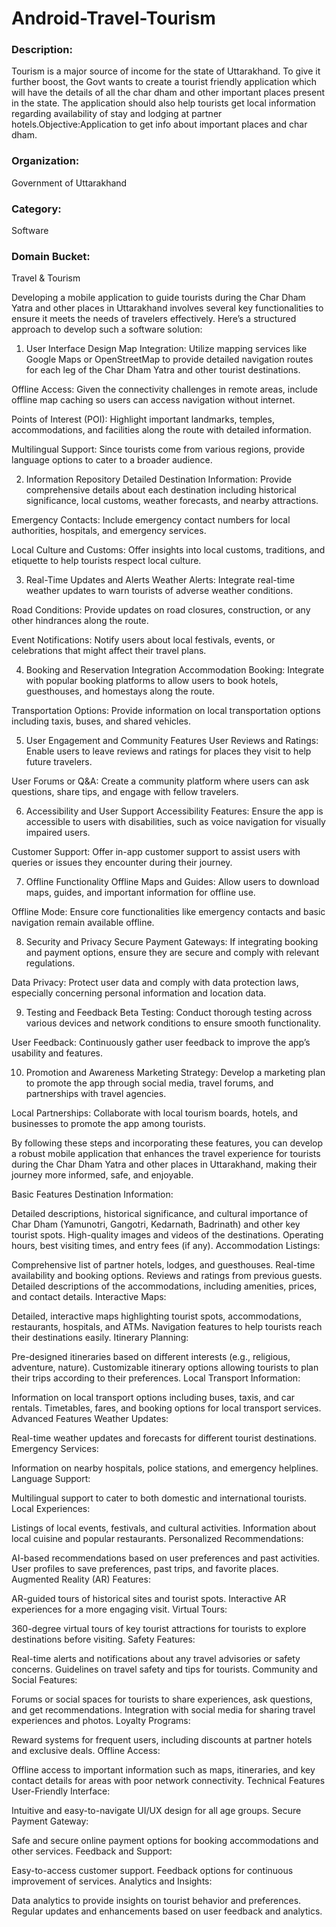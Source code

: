 # Android-Travel-Tourism
### **Description:**
Tourism is a major source of income for the state of Uttarakhand. To give it further boost, the Govt wants to create a tourist friendly application which will have the details of all the char dham and other important places present in the state. The application should also help tourists get local information regarding availability of stay and lodging at partner hotels.Objective:Application to get info about important places and char dham.

### **Organization:**	 
Government of Uttarakhand
### **Category:**	
Software
### **Domain Bucket:**	 
Travel & Tourism
 
Developing a mobile application to guide tourists during the Char Dham Yatra and other places in Uttarakhand involves several key functionalities to ensure it meets the needs of travelers effectively. Here’s a structured approach to develop such a software solution:

1. User Interface Design
Map Integration: Utilize mapping services like Google Maps or OpenStreetMap to provide detailed navigation routes for each leg of the Char Dham Yatra and other tourist destinations.

Offline Access: Given the connectivity challenges in remote areas, include offline map caching so users can access navigation without internet.

Points of Interest (POI): Highlight important landmarks, temples, accommodations, and facilities along the route with detailed information.

Multilingual Support: Since tourists come from various regions, provide language options to cater to a broader audience.

2. Information Repository
Detailed Destination Information: Provide comprehensive details about each destination including historical significance, local customs, weather forecasts, and nearby attractions.

Emergency Contacts: Include emergency contact numbers for local authorities, hospitals, and emergency services.

Local Culture and Customs: Offer insights into local customs, traditions, and etiquette to help tourists respect local culture.

3. Real-Time Updates and Alerts
Weather Alerts: Integrate real-time weather updates to warn tourists of adverse weather conditions.

Road Conditions: Provide updates on road closures, construction, or any other hindrances along the route.

Event Notifications: Notify users about local festivals, events, or celebrations that might affect their travel plans.

4. Booking and Reservation Integration
Accommodation Booking: Integrate with popular booking platforms to allow users to book hotels, guesthouses, and homestays along the route.

Transportation Options: Provide information on local transportation options including taxis, buses, and shared vehicles.

5. User Engagement and Community Features
User Reviews and Ratings: Enable users to leave reviews and ratings for places they visit to help future travelers.

User Forums or Q&A: Create a community platform where users can ask questions, share tips, and engage with fellow travelers.

6. Accessibility and User Support
Accessibility Features: Ensure the app is accessible to users with disabilities, such as voice navigation for visually impaired users.

Customer Support: Offer in-app customer support to assist users with queries or issues they encounter during their journey.

7. Offline Functionality
Offline Maps and Guides: Allow users to download maps, guides, and important information for offline use.

Offline Mode: Ensure core functionalities like emergency contacts and basic navigation remain available offline.

8. Security and Privacy
Secure Payment Gateways: If integrating booking and payment options, ensure they are secure and comply with relevant regulations.

Data Privacy: Protect user data and comply with data protection laws, especially concerning personal information and location data.

9. Testing and Feedback
Beta Testing: Conduct thorough testing across various devices and network conditions to ensure smooth functionality.

User Feedback: Continuously gather user feedback to improve the app’s usability and features.

10. Promotion and Awareness
Marketing Strategy: Develop a marketing plan to promote the app through social media, travel forums, and partnerships with travel agencies.

Local Partnerships: Collaborate with local tourism boards, hotels, and businesses to promote the app among tourists.

By following these steps and incorporating these features, you can develop a robust mobile application that enhances the travel experience for tourists during the Char Dham Yatra and other places in Uttarakhand, making their journey more informed, safe, and enjoyable.



Basic Features
Destination Information:

Detailed descriptions, historical significance, and cultural importance of Char Dham (Yamunotri, Gangotri, Kedarnath, Badrinath) and other key tourist spots.
High-quality images and videos of the destinations.
Operating hours, best visiting times, and entry fees (if any).
Accommodation Listings:

Comprehensive list of partner hotels, lodges, and guesthouses.
Real-time availability and booking options.
Reviews and ratings from previous guests.
Detailed descriptions of the accommodations, including amenities, prices, and contact details.
Interactive Maps:

Detailed, interactive maps highlighting tourist spots, accommodations, restaurants, hospitals, and ATMs.
Navigation features to help tourists reach their destinations easily.
Itinerary Planning:

Pre-designed itineraries based on different interests (e.g., religious, adventure, nature).
Customizable itinerary options allowing tourists to plan their trips according to their preferences.
Local Transport Information:

Information on local transport options including buses, taxis, and car rentals.
Timetables, fares, and booking options for local transport services.
Advanced Features
Weather Updates:

Real-time weather updates and forecasts for different tourist destinations.
Emergency Services:

Information on nearby hospitals, police stations, and emergency helplines.
Language Support:

Multilingual support to cater to both domestic and international tourists.
Local Experiences:

Listings of local events, festivals, and cultural activities.
Information about local cuisine and popular restaurants.
Personalized Recommendations:

AI-based recommendations based on user preferences and past activities.
User profiles to save preferences, past trips, and favorite places.
Augmented Reality (AR) Features:

AR-guided tours of historical sites and tourist spots.
Interactive AR experiences for a more engaging visit.
Virtual Tours:

360-degree virtual tours of key tourist attractions for tourists to explore destinations before visiting.
Safety Features:

Real-time alerts and notifications about any travel advisories or safety concerns.
Guidelines on travel safety and tips for tourists.
Community and Social Features:

Forums or social spaces for tourists to share experiences, ask questions, and get recommendations.
Integration with social media for sharing travel experiences and photos.
Loyalty Programs:

Reward systems for frequent users, including discounts at partner hotels and exclusive deals.
Offline Access:

Offline access to important information such as maps, itineraries, and key contact details for areas with poor network connectivity.
Technical Features
User-Friendly Interface:

Intuitive and easy-to-navigate UI/UX design for all age groups.
Secure Payment Gateway:

Safe and secure online payment options for booking accommodations and other services.
Feedback and Support:

Easy-to-access customer support.
Feedback options for continuous improvement of services.
Analytics and Insights:

Data analytics to provide insights on tourist behavior and preferences.
Regular updates and enhancements based on user feedback and analytics.
